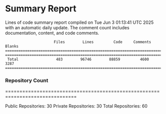 # Summary Report
Lines of code summary report compiled on Tue Jun  3 01:13:41 UTC 2025 with an automatic daily update. The comment count includes documentation, content, and code comments.
```
                      Files        Lines         Code     Comments       Blanks
===============================================================================
===============================================================================
 Total                 483        96746        88859         4600         3287
===============================================================================
```

### Repository Count
===============================================================================

Public Repositories: 30
Private Repositories: 30
Total Repositories: 60


